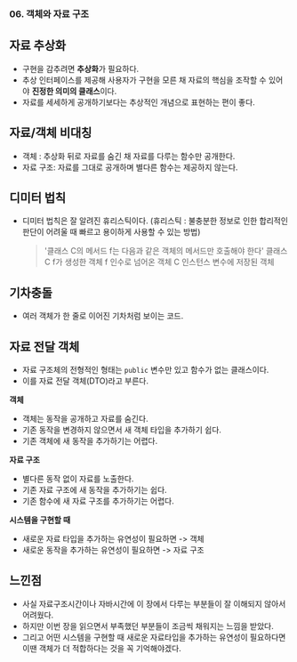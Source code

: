 ### 06. 객체와 자료 구조

## 자료 추상화
- 구현을 감추려면 **추상화**가 필요하다.
- 추상 인터페이스를 제공해 사용자가 구현을 모른 채 자료의 핵심을 조작할 수 있어야 **진정한 의미의 클래스**이다.
- 자료를 세세하게 공개하기보다는 추상적인 개념으로 표현하는 편이 좋다.

## 자료/객체 비대칭
- 객체 : 추상화 뒤로 자료를 숨긴 채 자료를 다루는 함수만 공개한다.
- 자료 구조: 자료를 그대로 공개하며 별다른 함수는 제공하지 않는다.

## 디미터 법칙
- 디미터 법칙은 잘 알려진 휴리스틱이다. (휴리스틱 : 불충분한 정보로 인한 합리적인 판단이 어려울 때 빠르고 용이하게 사용할 수 있는 방법)
  > '클래스 C의 메서드 f는 다음과 같은 객체의 메서드만 호출해야 한다'
  > 클래스 C
  > f가 생성한 객체
  > f 인수로 넘어온 객체
  > C 인스턴스 변수에 저장된 객체
  > 
## 기차충돌
- 여러 객체가 한 줄로 이어진 기차처럼 보이는 코드.

## 자료 전달 객체
- 자료 구조체의 전형적인 형태는 `public` 변수만 있고 함수가 없는 클래스이다.
- 이를 자료 전달 객체(DTO)라고 부른다.

**객체**
- 객체는 동작을 공개하고 자료를 숨긴다.
- 기존 동작을 변경하지 않으면서 새 객체 타입을 추가하기 쉽다.
- 기존 객체에 새 동작을 추가하기는 어렵다.

**자료 구조**
- 별다른 동작 없이 자료를 노출한다.
- 기존 자료 구조에 새 동작을 추가하기는 쉽다.
- 기존 함수에 새 자료 구조를 추가하기는 어렵다.

**시스템을 구현할 때**
- 새로운 자료 타입을 추가하는 유연성이 필요하면 -> 객체
- 새로운 동작을 추가하는 유연성이 필요하면 -> 자료 구조

## 느낀점
- 사실 자료구조시간이나 자바시간에 이 장에서 다루는 부분들이 잘 이해되지 않아서 어려웠다.
- 하지만 이번 장을 읽으면서 부족했던 부분들이 조금씩 채워지는 느낌을 받았다.
- 그리고 어떤 시스템을 구현할 때 새로운 자료타입을 추가하는 유연성이 필요하다면 이땐 객체가 더 적합하다는 것을 꼭 기억해야겠다.
